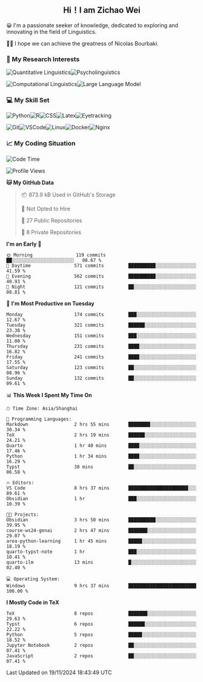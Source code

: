 

## <div align="center">Hi！I am Zichao Wei</div>

😀 I'm a passionate seeker of knowledge, dedicated to exploring and innovating in the field of Linguistics.

🙋‍♂️ I hope we can achieve the greatness of Nicolas Bourbaki.

### 🔬 My Research Interests

![Quantitative Linguistics](https://img.shields.io/badge/Quantitative%20Linguistics-%230072CC.svg?&style=for-the-badge&logo=appveyor&logoColor=white)![Psycholinguistics](https://img.shields.io/badge/Psycholinguistics-%2301a3a1.svg?&style=for-the-badge&logo=AWS%20Amplify&logoColor=white)

![Computational Linguistics](https://img.shields.io/badge/Computational%20Linguistics-%231877F2.svg?&style=for-the-badge&logo=Markdown&logoColor=white)![Large Language Model](https://img.shields.io/badge/Large%20Language%20Model-%23F76300.svg?&style=for-the-badge&logo=Android&logoColor=white)

### 💻 My Skill Set

![Python](https://img.shields.io/badge/Python-%2314354C.svg?style=for-the-badge&logo=python&logoColor=white&color=2AB3E3)![R](https://img.shields.io/badge/-R-276DC3?style=for-the-badge&logo=r&logoColor=white)![CSS](https://img.shields.io/badge/-CSS-1572B6?style=for-the-badge&logo=css3&logoColor=white)![Latex](https://img.shields.io/badge/-Latex-008080?style=for-the-badge&logo=latex&logoColor=white)![Eyetracking](https://img.shields.io/badge/Eyetracking-%230078D6?style=for-the-badge&logo=SearXNG&logoColor=#3050FF)

![Git](https://img.shields.io/badge/-Git-F05032?style=for-the-badge&logo=git&logoColor=white)![VSCode](https://img.shields.io/badge/-VSCode-007ACC?style=for-the-badge&logo=visual-studio-code&logoColor=white)![Linux](https://img.shields.io/badge/-Linux-FCC624?style=for-the-badge&logo=linux&logoColor=black)![Docker](https://img.shields.io/badge/-Docker-2496ED?style=for-the-badge&logo=docker&logoColor=white)![Nginx](https://img.shields.io/badge/-Nginx-009639?style=for-the-badge&logo=nginx&logoColor=white)

### 📈 My Coding Situation

<!--START_SECTION:waka-->
![Code Time](http://img.shields.io/badge/Code%20Time-332%20hrs%2022%20mins-blue)

![Profile Views](http://img.shields.io/badge/Profile%20Views-28-blue)

**🐱 My GitHub Data** 

> 📦 873.9 kB Used in GitHub's Storage 
 > 
> 🚫 Not Opted to Hire
 > 
> 📜 27 Public Repositories 
 > 
> 🔑 8 Private Repositories 
 > 
**I'm an Early 🐤** 

```text
🌞 Morning                119 commits         ██░░░░░░░░░░░░░░░░░░░░░░░   08.67 % 
🌆 Daytime                571 commits         ██████████░░░░░░░░░░░░░░░   41.59 % 
🌃 Evening                562 commits         ██████████░░░░░░░░░░░░░░░   40.93 % 
🌙 Night                  121 commits         ██░░░░░░░░░░░░░░░░░░░░░░░   08.81 % 
```
📅 **I'm Most Productive on Tuesday** 

```text
Monday                   174 commits         ███░░░░░░░░░░░░░░░░░░░░░░   12.67 % 
Tuesday                  321 commits         ██████░░░░░░░░░░░░░░░░░░░   23.38 % 
Wednesday                151 commits         ███░░░░░░░░░░░░░░░░░░░░░░   11.00 % 
Thursday                 231 commits         ████░░░░░░░░░░░░░░░░░░░░░   16.82 % 
Friday                   241 commits         ████░░░░░░░░░░░░░░░░░░░░░   17.55 % 
Saturday                 123 commits         ██░░░░░░░░░░░░░░░░░░░░░░░   08.96 % 
Sunday                   132 commits         ██░░░░░░░░░░░░░░░░░░░░░░░   09.61 % 
```


📊 **This Week I Spent My Time On** 

```text
🕑︎ Time Zone: Asia/Shanghai

💬 Programming Languages: 
Markdown                 2 hrs 55 mins       ████████░░░░░░░░░░░░░░░░░   30.34 % 
TeX                      2 hrs 19 mins       ██████░░░░░░░░░░░░░░░░░░░   24.21 % 
Quarto                   1 hr 40 mins        ████░░░░░░░░░░░░░░░░░░░░░   17.46 % 
Python                   1 hr 34 mins        ████░░░░░░░░░░░░░░░░░░░░░   16.29 % 
Typst                    38 mins             ██░░░░░░░░░░░░░░░░░░░░░░░   06.58 % 

🔥 Editors: 
VS Code                  8 hrs 37 mins       ██████████████████████░░░   89.61 % 
Obsidian                 1 hr                ███░░░░░░░░░░░░░░░░░░░░░░   10.39 % 

🐱‍💻 Projects: 
Obsidian                 3 hrs 50 mins       ██████████░░░░░░░░░░░░░░░   39.95 % 
course-ws24-genai        2 hrs 47 mins       ███████░░░░░░░░░░░░░░░░░░   29.07 % 
area-python-learning     1 hr 45 mins        █████░░░░░░░░░░░░░░░░░░░░   18.19 % 
quarto-typst-note        1 hr                ███░░░░░░░░░░░░░░░░░░░░░░   10.41 % 
quarto-ilm               13 mins             █░░░░░░░░░░░░░░░░░░░░░░░░   02.40 % 

💻 Operating System: 
Windows                  9 hrs 37 mins       █████████████████████████   100.00 % 
```

**I Mostly Code in TeX** 

```text
TeX                      8 repos             ███████░░░░░░░░░░░░░░░░░░   29.63 % 
Typst                    6 repos             ██████░░░░░░░░░░░░░░░░░░░   22.22 % 
Python                   5 repos             █████░░░░░░░░░░░░░░░░░░░░   18.52 % 
Jupyter Notebook         2 repos             ██░░░░░░░░░░░░░░░░░░░░░░░   07.41 % 
JavaScript               2 repos             ██░░░░░░░░░░░░░░░░░░░░░░░   07.41 % 
```




 Last Updated on 19/11/2024 18:43:49 UTC
<!--END_SECTION:waka-->
